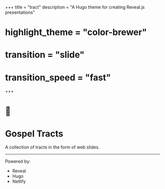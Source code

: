 +++
title = "tract"
description = "A Hugo theme for creating Reveal.js presentations"
 
# highlight_theme = "color-brewer"
# transition = "slide"
# transition_speed = "fast"

+++

# 📄

# Gospel Tracts

A collection of tracts in the form of web slides.

---

Powered by:

- Reveal
- Hugo
- Netlify
